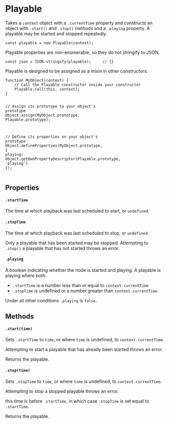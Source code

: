 

# Playable

<p>Takes a <code>context</code> object with a <code>.currentTime</code> property and constructs an object
with <code>.start()</code> and <code>.stop()</code> methods and a <code>.playing</code> property. A playable
may be started and stopped repeatedly.</p>
<pre><code class="language-js"><span class="token keyword">const</span> playable <span class="token operator">=</span> <span class="token keyword">new</span> <span class="token class-name">Playable</span><span class="token punctuation">(</span>context<span class="token punctuation">)</span><span class="token punctuation">;</span></code></pre>
<p>Playable properties are non-enumerable, so they do not stringify to JSON.</p>
<pre><code class="language-js"><span class="token keyword">const</span> json <span class="token operator">=</span> <span class="token constant">JSON</span><span class="token punctuation">.</span><span class="token function">stringify</span><span class="token punctuation">(</span>playable<span class="token punctuation">)</span><span class="token punctuation">;</span>     <span class="token comment">// {}</span></code></pre>
<p>Playable is designed to be assigned as a mixin in other constructors.</p>
<pre><code class="language-js"><span class="token keyword">function</span> <span class="token function">MyObject</span><span class="token punctuation">(</span><span class="token parameter">context</span><span class="token punctuation">)</span> <span class="token punctuation">{</span>
    <span class="token comment">// Call the Playable constructor inside your constructor</span>
    <span class="token function">Playable</span><span class="token punctuation">.</span><span class="token function">call</span><span class="token punctuation">(</span><span class="token keyword">this</span><span class="token punctuation">,</span> context<span class="token punctuation">)</span><span class="token punctuation">;</span>
<span class="token punctuation">}</span>

<span class="token comment">// Assign its prototype to your object's prototype</span>
Object<span class="token punctuation">.</span><span class="token function">assign</span><span class="token punctuation">(</span><span class="token class-name">MyObject</span><span class="token punctuation">.</span>prototype<span class="token punctuation">,</span> <span class="token class-name">Playable</span><span class="token punctuation">.</span>prototype<span class="token punctuation">)</span><span class="token punctuation">;</span>

<span class="token comment">// Define its properties on your object's prototype</span>
Object<span class="token punctuation">.</span><span class="token function">defineProperties</span><span class="token punctuation">(</span><span class="token class-name">MyObject</span><span class="token punctuation">.</span>prototype<span class="token punctuation">,</span> <span class="token punctuation">{</span>
    playing<span class="token operator">:</span> Object<span class="token punctuation">.</span><span class="token function">getOwnPropertyDescriptor</span><span class="token punctuation">(</span><span class="token class-name">Playable</span><span class="token punctuation">.</span>prototype<span class="token punctuation">,</span> <span class="token string">'playing'</span><span class="token punctuation">)</span>
<span class="token punctuation">}</span><span class="token punctuation">)</span><span class="token punctuation">;</span></code></pre>












## Properties


#### `.startTime`

<p>The time at which playback was last scheduled to start, or <code>undefined</code>.</p>





#### `.stopTime`

<p>The time at which playback was last scheduled to stop, or <code>undefined</code>.</p>
<p>Only a playable that has been started may be stopped. Attempting to <code>.stop()</code>
a playable that has not started throws an error.</p>





#### `.playing`

<p>A boolean indicating whether the node is started and playing. A playable is
playing where both:</p>
<ul>
<li><code>.startTime</code> is a number less than or equal to <code>context.currentTime</code></li>
<li><code>.stopTime</code> is undefined or a number greater than <code>context.currentTime</code></li>
</ul>
<p>Under all other conditions <code>.playing</code> is <code>false</code>.</p>






## Methods


#### `.start(time)`

<p>Sets <code>.startTime</code> to <code>time</code>, or where <code>time</code> is undefined, to
<code>context.currentTime</code>.</p>
<p>Attempting to start a playable that has already been started throws an error.</p>
<p>Returns the playable.</p>





#### `.stop(time)`

<p>Sets <code>.stopTime</code> to <code>time</code>, or where <code>time</code> is undefined, to <code>context.currentTime</code>.</p>
<p>Attempting to stop a stopped playable throws an error.</p>
<p> this time is before <code>.startTime</code>, in which case
<code>.stopTime</code> is set equal to <code>.startTime</code>.</p>
<p>Returns the playable.</p>
















